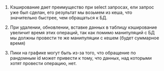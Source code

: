 1) Кэширование дает преимущество при select запросах, ели запрос уже был сделан,
его результат мы возьмем из кеша, что значительно быстрее, чем обращаться к БД.

2) При удалении, обновлении, вставке данных в таблицу кэширование увеличит время этих операций,
так как помимо манипуляций с БД мы должны провести те же манипуляции с кешем (будет суммарное время)
3) Пики на графике могут быть из-за того, что обращение по рандомным
id может привести к тому, что данных, над которыми хотят провести операцию, нет.